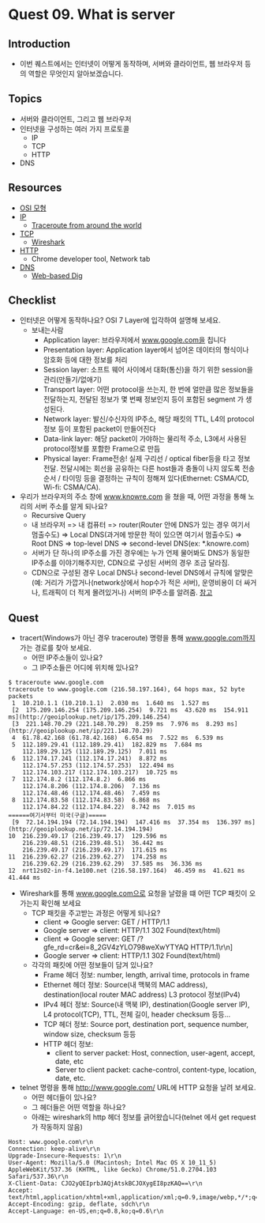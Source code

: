 # Quest 09. What is server


## Introduction
* 이번 퀘스트에서는 인터넷이 어떻게 동작하며, 서버와 클라이언트, 웹 브라우저 등의 역할은 무엇인지 알아보겠습니다.

## Topics
* 서버와 클라이언트, 그리고 웹 브라우저
* 인터넷을 구성하는 여러 가지 프로토콜
  * IP
  * TCP
  * HTTP
* DNS

## Resources
* [OSI 모형](https://ko.wikipedia.org/wiki/OSI_%EB%AA%A8%ED%98%95)
* [IP](https://ko.wikipedia.org/wiki/%EC%9D%B8%ED%84%B0%EB%84%B7_%ED%94%84%EB%A1%9C%ED%86%A0%EC%BD%9C)
  * [Traceroute from around the world](http://tracert.com/traceroute)
* [TCP](https://ko.wikipedia.org/wiki/%EC%A0%84%EC%86%A1_%EC%A0%9C%EC%96%B4_%ED%94%84%EB%A1%9C%ED%86%A0%EC%BD%9C)
  * [Wireshark](https://www.wireshark.org/download.html)
* [HTTP](https://ko.wikipedia.org/wiki/HTTP)
  * Chrome developer tool, Network tab
* [DNS](https://ko.wikipedia.org/wiki/%EB%8F%84%EB%A9%94%EC%9D%B8_%EB%84%A4%EC%9E%84_%EC%8B%9C%EC%8A%A4%ED%85%9C)
  * [Web-based Dig](http://networking.ringofsaturn.com/Tools/dig.php)

## Checklist
* 인터넷은 어떻게 동작하나요? OSI 7 Layer에 입각하여 설명해 보세요.
  * 보내는사람
    * Application layer: 브라우저에서 www.google.com을 칩니다
    * Presentation layer: Application layer에서 넘어온 데이터의 형식이나 암호화 등에 대한 정보를 처리
    * Session layer: 소프트 웨어 사이에서 대화(통신)을 하기 위한 session을 관리(만들기/없애기)
    * Transport layer: 어떤 protocol을 쓰는지, 한 번에 얼만큼 많은 정보들을 전달하는지, 전달된 정보가 몇 번째 정보인지 등이 포함된 segment 가 생성된다.
    * Network layer: 발신/수신자의 IP주소, 해당 패킷의 TTL, L4의 protocol 정보 등이 포함된 packet이 만들어진다
    * Data-link layer: 해당 packet이 가야하는 물리적 주소, L3에서 사용된 protocol정보를 포함한 Frame으로 만듬
    * Physical layer: Frame전송! 실제 구리선 / optical fiber등을 타고 정보 전달. 전달시에는 회선을 공유하는 다른 host들과 충돌이 나지 않도록 전송 순서 / 타이밍 등을 결정하는 규칙이 정해져 있다(Ethernet: CSMA/CD, Wi-fi: CSMA/CA).
* 우리가 브라우저의 주소 창에 www.knowre.com 을 쳤을 때, 어떤 과정을 통해 노리의 서버 주소를 알게 되나요?
  * Recursive Query
  * 내 브라우저 
    => 내 컴퓨터 
    => router(Router 안에 DNS가 있는 경우 여기서 멈출수도) 
    => Local DNS(과거에 방문한 적이 있으면 여기서 멈출수도)
    => Root DNS
    => top-level DNS
    => second-level DNS(ex: *.knowre.com)
  * 서버가 단 하나의 IP주소를 가진 경우에는 누가 언제 물어봐도 DNS가 동일한 IP주소를 이야기해주지만, CDN으로 구성된 서버의 경우 조금 달라짐.
  * CDN으로 구성된 경우 Local DNS나 second-level DNS에서 규칙에 알맞은(예: 거리가 가깝거나(network상에서 hop수가 적은 서버), 운영비용이 더 싸거나, 트래픽이 더 적게 몰려있거나) 서버의 IP주소를 알려줌. [참고](https://www.nczonline.net/blog/2011/11/29/how-content-delivery-networks-cdns-work/)

## Quest
* tracert(Windows가 아닌 경우 traceroute) 명령을 통해 www.google.com까지 가는 경로를 찾아 보세요.
  * 어떤 IP주소들이 있나요?
  * 그 IP주소들은 어디에 위치해 있나요?
~~~~
$ traceroute www.google.com
traceroute to www.google.com (216.58.197.164), 64 hops max, 52 byte packets
 1  10.210.1.1 (10.210.1.1)  2.030 ms  1.640 ms  1.527 ms
 [2  175.209.146.254 (175.209.146.254)  9.721 ms  43.620 ms  154.911 ms](http://geoiplookup.net/ip/175.209.146.254)
 [3  221.148.70.29 (221.148.70.29)  8.259 ms  7.976 ms  8.293 ms](http://geoiplookup.net/ip/221.148.70.29)
 4  61.78.42.168 (61.78.42.168)  6.654 ms  7.522 ms  6.539 ms
 5  112.189.29.41 (112.189.29.41)  182.829 ms  7.684 ms
    112.189.29.125 (112.189.29.125)  7.011 ms
 6  112.174.17.241 (112.174.17.241)  8.872 ms
    112.174.57.253 (112.174.57.253)  122.494 ms
    112.174.103.217 (112.174.103.217)  10.725 ms
 7  112.174.8.2 (112.174.8.2)  6.866 ms
    112.174.8.206 (112.174.8.206)  7.136 ms
    112.174.48.46 (112.174.48.46)  7.459 ms
 8  112.174.83.58 (112.174.83.58)  6.868 ms
    112.174.84.22 (112.174.84.22)  8.742 ms  7.015 ms
======여기서부터 미국(구글)=====
 [9  72.14.194.194 (72.14.194.194)  147.416 ms  37.354 ms  136.397 ms](http://geoiplookup.net/ip/72.14.194.194)
10  216.239.49.17 (216.239.49.17)  129.596 ms
    216.239.48.51 (216.239.48.51)  36.442 ms
    216.239.49.17 (216.239.49.17)  171.615 ms
11  216.239.62.27 (216.239.62.27)  174.258 ms
    216.239.62.29 (216.239.62.29)  37.585 ms  36.336 ms
12  nrt12s02-in-f4.1e100.net (216.58.197.164)  46.459 ms  41.621 ms  41.444 ms
~~~~

* Wireshark를 통해 www.google.com으로 요청을 날렸을 떄 어떤 TCP 패킷이 오가는지 확인해 보세요
  * TCP 패킷을 주고받는 과정은 어떻게 되나요?
    * client => Google server: GET / HTTP/1.1
    * Google server => client: HTTP/1.1 302 Found(text/html)
    * client => Google server: GET /?gfe_rd=cr&ei=8_2GV4zYLO798weXwYTYAQ HTTP/1.1\r\n]
    * Google server => client: HTTP/1.1 302 Found(text/html)
  * 각각의 패킷에 어떤 정보들이 담겨 있나요?
    * Frame 헤더 정보: number, length, arrival time, protocols in frame
    * Ethernet 헤더 정보: Source(내 맥북의 MAC address), destination(local router MAC address) L3 protocol 정보(IPv4)
    * IPv4 헤더 정보: Source(내 맥북 IP), destination(Google server IP), L4 protocol(TCP), TTL, 전체 길이, header checksum 등등...
    * TCP 헤더 정보: Source port, destination port, sequence number, window size, checksum 등등 
    * HTTP 헤더 정보:
      * client to server packet: Host, connection, user-agent, accept, date, etc
      * Server to client packet: cache-control, content-type, location, date, etc.
* telnet 명령을 통해 http://www.google.com/ URL에 HTTP 요청을 날려 보세요.
  * 어떤 헤더들이 있나요?
  * 그 헤더들은 어떤 역할을 하나요?
  * 아래는 wireshark의 http 헤더 정보를 긁어왔습니다(telnet 에서 get request가 작동하지 않음)
~~~~
Host: www.google.com\r\n
Connection: keep-alive\r\n
Upgrade-Insecure-Requests: 1\r\n
User-Agent: Mozilla/5.0 (Macintosh; Intel Mac OS X 10_11_5) AppleWebKit/537.36 (KHTML, like Gecko) Chrome/51.0.2704.103 Safari/537.36\r\n
X-Client-Data: CJO2yQEIprbJAQjAtskBCJOXygEI8pzKAQ==\r\n
Accept: text/html,application/xhtml+xml,application/xml;q=0.9,image/webp,*/*;q=0.8\r\n
Accept-Encoding: gzip, deflate, sdch\r\n
Accept-Language: en-US,en;q=0.8,ko;q=0.6\r\n
~~~~